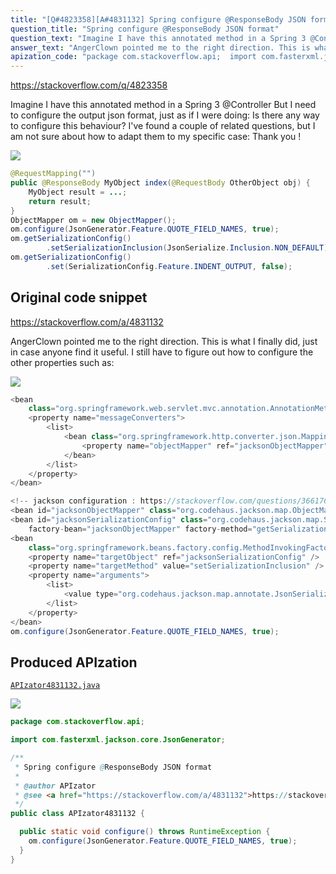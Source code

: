 ```yaml
---
title: "[Q#4823358][A#4831132] Spring configure @ResponseBody JSON format"
question_title: "Spring configure @ResponseBody JSON format"
question_text: "Imagine I have this annotated method in a Spring 3 @Controller But I need to configure the output json format, just as if I were doing: Is there any way to configure this behaviour? I've found a couple of related questions, but I am not sure about how to adapt them to my specific case: Thank you !"
answer_text: "AngerClown pointed me to the right direction. This is what I finally did, just in case anyone find it useful. I still have to figure out how to configure the other properties such as:"
apization_code: "package com.stackoverflow.api;  import com.fasterxml.jackson.core.JsonGenerator;  /**  * Spring configure @ResponseBody JSON format  *  * @author APIzator  * @see <a href=\"https://stackoverflow.com/a/4831132\">https://stackoverflow.com/a/4831132</a>  */ public class APIzator4831132 {    public static void configure() throws RuntimeException {     om.configure(JsonGenerator.Feature.QUOTE_FIELD_NAMES, true);   } }"
---
```


https://stackoverflow.com/q/4823358

Imagine I have this annotated method in a Spring 3 @Controller
But I need to configure the output json format, just as if I were doing:
Is there any way to configure this behaviour?
I&#x27;ve found a couple of related questions, but I am not sure about how to adapt them to my specific case:
Thank you !


<div class="code-logo"><img src="/stackoverflow.png" /></div>

```java
@RequestMapping("")
public @ResponseBody MyObject index(@RequestBody OtherObject obj) {
    MyObject result = ...;
    return result;
}
ObjectMapper om = new ObjectMapper();
om.configure(JsonGenerator.Feature.QUOTE_FIELD_NAMES, true);
om.getSerializationConfig()
        .setSerializationInclusion(JsonSerialize.Inclusion.NON_DEFAULT);
om.getSerializationConfig()
        .set(SerializationConfig.Feature.INDENT_OUTPUT, false);
```


## Original code snippet

https://stackoverflow.com/a/4831132

AngerClown pointed me to the right direction.
This is what I finally did, just in case anyone find it useful.
I still have to figure out how to configure the other properties such as:

<div class="code-logo"><img src="/stackoverflow.png" /></div>

```java
<bean
    class="org.springframework.web.servlet.mvc.annotation.AnnotationMethodHandlerAdapter">
    <property name="messageConverters">
        <list>
            <bean class="org.springframework.http.converter.json.MappingJacksonHttpMessageConverter">
                <property name="objectMapper" ref="jacksonObjectMapper" />
            </bean>
        </list>
    </property>
</bean>

<!-- jackson configuration : https://stackoverflow.com/questions/3661769 -->
<bean id="jacksonObjectMapper" class="org.codehaus.jackson.map.ObjectMapper" />
<bean id="jacksonSerializationConfig" class="org.codehaus.jackson.map.SerializationConfig"
    factory-bean="jacksonObjectMapper" factory-method="getSerializationConfig" />
<bean
    class="org.springframework.beans.factory.config.MethodInvokingFactoryBean">
    <property name="targetObject" ref="jacksonSerializationConfig" />
    <property name="targetMethod" value="setSerializationInclusion" />
    <property name="arguments">
        <list>
            <value type="org.codehaus.jackson.map.annotate.JsonSerialize.Inclusion">NON_DEFAULT</value>
        </list>
    </property>
</bean>
om.configure(JsonGenerator.Feature.QUOTE_FIELD_NAMES, true);
```

## Produced APIzation

[`APIzator4831132.java`](https://github.com/pasqualesalza/apization-temp-data/raw/master/search/APIzator4831132.java)

<div class="code-logo"><img src="/apizator.png" /></div>

```java
package com.stackoverflow.api;

import com.fasterxml.jackson.core.JsonGenerator;

/**
 * Spring configure @ResponseBody JSON format
 *
 * @author APIzator
 * @see <a href="https://stackoverflow.com/a/4831132">https://stackoverflow.com/a/4831132</a>
 */
public class APIzator4831132 {

  public static void configure() throws RuntimeException {
    om.configure(JsonGenerator.Feature.QUOTE_FIELD_NAMES, true);
  }
}

```